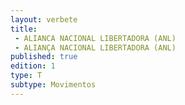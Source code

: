```yaml
---
layout: verbete
title:
 - ALIANCA NACIONAL LIBERTADORA (ANL)
 - ALIANÇA NACIONAL LIBERTADORA (ANL)
published: true
edition: 1  
type: T
subtype: Movimentos
---
```


